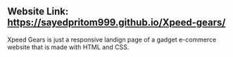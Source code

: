 ## Website Link: https://sayedpritom999.github.io/Xpeed-gears/

Xpeed Gears is just a responsive landign page of a gadget e-commerce website that is made with HTML and CSS.
